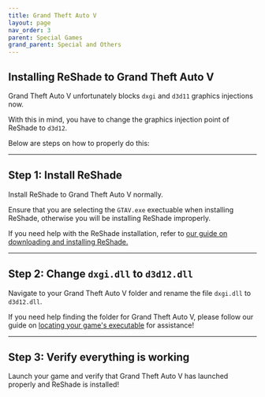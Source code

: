 ```yaml
---
title: Grand Theft Auto V
layout: page
nav_order: 3
parent: Special Games
grand_parent: Special and Others
---
```


## Installing ReShade to Grand Theft Auto V

Grand Theft Auto V unfortunately blocks `dxgi` and `d3d11` graphics injections now. 

With this in mind, you have to change the graphics injection point of ReShade to `d3d12`.

Below are steps on how to properly do this:

---

## **Step 1:** Install ReShade

Install ReShade to Grand Theft Auto V normally.

Ensure that you are selecting the `GTAV.exe` exectuable when installing ReShade, otherwise you will be installing ReShade improperly.

If you need help with the ReShade installation, refer to [our guide on downloading and installing ReShade.](https://guides.martysmods.com/docs/basic-reshade-guides/downloading-and-installing-reshade/)

---

## **Step 2:** Change `dxgi.dll` to `d3d12.dll`

Navigate to your Grand Theft Auto V folder and rename the file `dxgi.dll` to `d3d12.dll`.

If you need help finding the folder for Grand Theft Auto V, please follow our guide on [locating your game's executable](https://guides.martysmods.com/docs/special-and-others/finding-your-game-executable-and-directory/) for assistance!

---

## **Step 3:** Verify everything is working

Launch your game and verify that Grand Theft Auto V has launched properly and ReShade is installed!